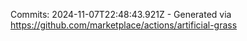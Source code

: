 Commits: 2024-11-07T22:48:43.921Z - Generated via https://github.com/marketplace/actions/artificial-grass
<br>
